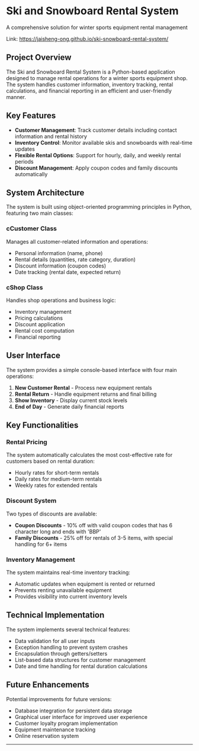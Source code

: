 # Ski and Snowboard Rental System

A comprehensive solution for winter sports equipment rental management

Link: https://jaisheng-ong.github.io/ski-snowboard-rental-system/

## Project Overview

The Ski and Snowboard Rental System is a Python-based application designed to manage rental operations
for a winter sports equipment shop. The system handles customer information, inventory tracking, 
rental calculations, and financial reporting in an efficient and user-friendly manner.

## Key Features

- **Customer Management**: Track customer details including contact information and rental history
- **Inventory Control**: Monitor available skis and snowboards with real-time updates
- **Flexible Rental Options**: Support for hourly, daily, and weekly rental periods
- **Discount Management**: Apply coupon codes and family discounts automatically

## System Architecture

The system is built using object-oriented programming principles in Python, featuring two main classes:

### cCustomer Class

Manages all customer-related information and operations:
- Personal information (name, phone)
- Rental details (quantities, rate category, duration)
- Discount information (coupon codes)
- Date tracking (rental date, expected return)

### cShop Class

Handles shop operations and business logic:
- Inventory management
- Pricing calculations
- Discount application
- Rental cost computation
- Financial reporting

## User Interface

The system provides a simple console-based interface with four main operations:

1. **New Customer Rental** - Process new equipment rentals
2. **Rental Return** - Handle equipment returns and final billing
3. **Show Inventory** - Display current stock levels
4. **End of Day** - Generate daily financial reports

## Key Functionalities

### Rental Pricing

The system automatically calculates the most cost-effective rate for customers based on rental duration:
- Hourly rates for short-term rentals
- Daily rates for medium-term rentals
- Weekly rates for extended rentals

### Discount System

Two types of discounts are available:
- **Coupon Discounts** - 10% off with valid coupon codes that has 6 character long and ends with 'BBP'
- **Family Discounts** - 25% off for rentals of 3-5 items, with special handling for 6+ items

### Inventory Management

The system maintains real-time inventory tracking:
- Automatic updates when equipment is rented or returned
- Prevents renting unavailable equipment
- Provides visibility into current inventory levels

## Technical Implementation

The system implements several technical features:
- Data validation for all user inputs
- Exception handling to prevent system crashes
- Encapsulation through getters/setters
- List-based data structures for customer management
- Date and time handling for rental duration calculations

## Future Enhancements

Potential improvements for future versions:
- Database integration for persistent data storage
- Graphical user interface for improved user experience
- Customer loyalty program implementation
- Equipment maintenance tracking
- Online reservation system

---
